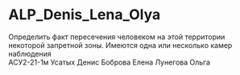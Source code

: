 # ALP_Denis_Lena_Olya
Определить факт пересечения человеком на этой территории некоторой запретной зоны. Имеются одна или несколько камер наблюдения  
АСУ2-21-1м  Усатых Денис
Боброва Елена
Лунегова Ольга